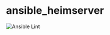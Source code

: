 # ansible_heimserver
![Ansible Lint](https://github.com/quotengrote/ansible/workflows/Ansible%20Lint/badge.svg)

